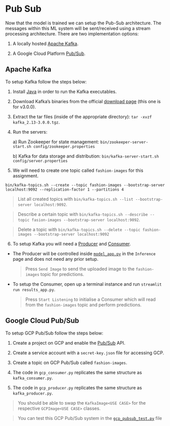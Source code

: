 # Pub Sub

Now that the model is trained we can setup the Pub-Sub architecture. The messages within this ML system will be sent/received using a stream processing architecture. There are two implementation options:

1. A locally hosted [Apache Kafka](https://kafka.apache.org/).

2. A Google Cloud Platform [Pub/Sub](https://cloud.google.com/pubsub).

## Apache Kafka

To setup Kafka follow the steps below:

1. Install [Java](https://www.oracle.com/java/technologies/downloads/) in order to run the Kafka executables.
2. Download Kafka’s binaries from the official [download page](https://archive.apache.org/dist/kafka/3.0.0/kafka_2.13-3.0.0.tgz) (this one is for v3.0.0).
3. Extract the tar files (inside of the appropriate directory): `tar -xvzf kafka_2.13-3.0.0.tgz`.
4. Run the servers:

   a) Run Zookeeper for state management: `bin/zookeeper-server-start.sh config/zookeeper.properties`

   b) Kafka for data storage and distribution: `bin/kafka-server-start.sh config/server.properties`

5. We will need to create one topic called `fashion-images` for this assignment.

```shell
bin/kafka-topics.sh --create --topic fashion-images --bootstrap-server localhost:9092 --replication-factor 1 --partitions 4
```

> List all created topics with `bin/kafka-topics.sh --list --bootstrap-server localhost:9092`.

> Describe a certain topic with `bin/kafka-topics.sh --describe --topic fasion-images --bootstrap-server localhost:9092`.

> Delete a topic with `bin/kafka-topics.sh --delete --topic fashion-images --bootstrap-server localhost:9092`

6. To setup Kafka you will need a [Producer](../kafka_producer.py) and [Consumer](../kafka_consumer.py).

- The Producer will be controlled inside [`model_app.py`](../model_app.py) in the `Inference` page and does not need any prior setup.

  > Press `Send Image` to send the uploaded image to the `fashion-images` topic for predictions.

- To setup the Consumer, open up a terminal instance and run `streamlit run results_app.py`.

  > Press `Start Listening` to initialise a Consumer which will read from the `fashion-images` topic and perform predictions.

## Google Cloud Pub/Sub

To setup GCP Pub/Sub follow the steps below:

1. Create a project on GCP and enable the [Pub/Sub](https://cloud.google.com/pubsub) API.

2. Create a service account with a `secret-key.json` file for accessing GCP.

3. Create a topic on GCP Pub/Sub called `fashion-images`.

4. The code in `gcp_consumer.py` replicates the same structure as `kafka_consumer.py`.

5. The code in `gcp_producer.py` replicates the same structure as `kafka_producer.py`.

> You should be able to swap the `KafkaImage<USE CASE>` for the respective `GCPImage<USE CASE>` classes.

> You can test this GCP Pub/Sub system in the [`gcp_pubsub_test.py`](../gcp_pubsub_test.py) file
